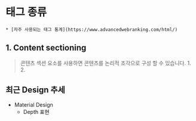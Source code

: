 # 태그 종류
    * [자주 사용되는 태그 통계](https://www.advancedwebranking.com/html/)

## 1. Content sectioning
> 콘텐츠 섹션 요소를 사용하면 콘텐츠를 논리적 조각으로 구성 할 수 있습니다.
    1.
    2.

## 최근 Design 추세
 * Material Design
   * Depth 표현

